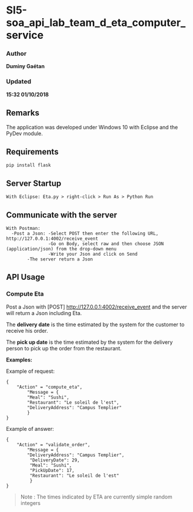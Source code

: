 # SI5-soa_api_lab_team_d_eta_computer_service

### Author
__Duminy Gaétan__
### Updated
__15:32 01/10/2018__

## Remarks

The application was developed under Windows 10 with Eclipse and the PyDev module.

## Requirements

```
pip install flask
```

## Server Startup

```
With Eclipse: Eta.py > right-click > Run As > Python Run
```

## Communicate with the server

```
With Postman: 
  -Post a Json: -Select POST then enter the following URL, http://127.0.0.1:4002/receive_event
                -Go on Body, select raw and then choose JSON (application/json) from the drop-down menu
                -Write your Json and click on Send
		-The server return a Json
```

## API Usage

### Compute Eta

Post a Json with [POST] http://127.0.0.1:4002/receive_event and the server will return a Json including Eta.

The **delivery date** is the time estimated by the system for the customer to receive his order.

The **pick up date** is the time estimated by the system for the delivery person to pick up the order from the restaurant.

**Examples:**

Example of request:

```
{	
	"Action" = "compute_eta",
        "Message = {
		"Meal": "Sushi",
		"Restaurant": "Le soleil de l'est",
		"DeliveryAddress": "Campus Templier"
		}
}
```

Example of answer:
```
{	
	"Action" = "validate_order",
        "Message = {
		"DeliveryAddress": "Campus Templier",
   		 "DeliveryDate": 29,
   		 "Meal": "Sushi",
   		 "PickUpDate": 17,
   		 "Restaurant": "Le soleil de l'est"
		 }
}
```

> Note :
> The times indicated by ETA are currently simple random integers
